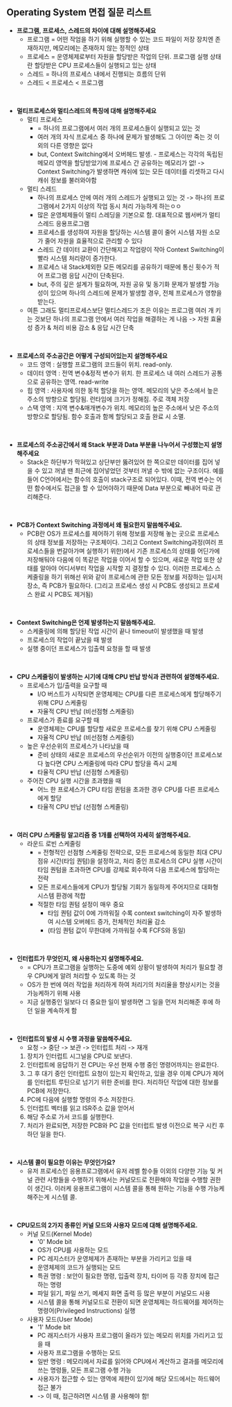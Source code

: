 ## Operating System 면접 질문 리스트
- **프로그램, 프로세스, 스레드의 차이에 대해 설명해주세요**
  - 프로그램 = 어떤 작엄을 하기 위해 실행할 수 있는 코드 파일이 저장 장치엔 존재하지만, 메모리에는 존재하지 않는 정적인 상태
  - 프로세스 = 운영체제로부터 자원을 할당받은 작업의 단위. 프로그램 실행 상태란 할당받은 CPU 프로세스들이 실행되고 있는 상태
  - 스레드 = 하나의 프로세스 내에서 진행되는 흐름의 단위
  - 스레드 < 프로세스 < 프로그램
<br/>

- **멀티프로세스와 멀티스레드의 특징에 대해 설명해주세요**
  - 멀티 프로세스
    - = 하나의 프로그램에서 여러 개의 프로세스들이 실행되고 있는 것
    - 여러 개의 자식 프로세스 중 하나에 문제가 발생해도 그 아이만 죽는 것 이외의 다른 영향은 없다
    - but, Context Switching에서 오버헤드 발생. - 프로세스는 각각의 독립된 메모리 영역을 할당받았기에 프로세스 간 공유하는 메모리가 없! -> Context Switching가 발생하면 캐쉬에 있는 모든 데이터를 리셋하고 다시 캐쉬 정보를 불러와야함
  - 멀티 스레드
    - 하나의 프로세스 안에 여러 개의 스레드가 실행되고 있는 것 -> 하나의 프로그램에서 2가지 이상의 작업 동시 처리 가능하게 하는ㅇㅇ
    - 많은 운영체제들이 멀티 스레딩을 기본으로 함. 대표적으로 웹서버가 멀티스레드 응용프로그램
    - 프로세스를 생성하여 자원을 할당하는 시스템 콜이 줄어 시스템 자원 소모가 줄어 자원을 효율적으로 관리할 수 있다
    - 스레드 간 데이터 교환이 간단해지고 작업량이 작아 Context Switching이 빨라 시스템 처리량이 증가한다.
    - 프로세스 내 Stack제외한 모든 메모리를 공유하기 때문에 통신 횟수가 적어 프로그램 응답 시간이 단축된다.
    - but, 주의 깊은 설계가 필요하며, 자원 공유 및 동기화 문제가 발생할 가능성이 있으며 하나의 스레드에 문제가 발생할 경우, 전체 프로세스가 영향을 받는다.
  - 여튼 그래도 멀티프로세스보단 멀티스레드가 조은 이유는 프로그램 여러 개 키는 것보단 하나의 프로그램 안에서 여러 작업을 해결하는 게 나음 -> 자원 효율성 증가 & 처리 비용 감소 & 응답 시간 단축
<br/>

- **프로세스의 주소공간은 어떻게 구성되어있는지 설명해주세요**
  - 코드 영역 : 실행할 프로그램의 코드들이 위치. read-only. 
  - 데이터 영역 : 전역 변수&정적 변수가 위치. 한 프로세스 내 여러 스레드가 공통으로 공유하는 영역. read-write
  - 힙 영역 : 사용자에 의한 동적 할당을 하는 영역. 메모리의 낮은 주소에서 높은 주소의 방향으로 할당됨. 런타임에 크기가 정해짐. 주로 객체 저장
  - 스택 영역 : 지역 변수&매개변수가 위치. 메모리의 높은 주소에서 낮은 주소의 방향으로 할당됨. 함수 호출과 함께 할당되고 호출 완료 시 소멸. 
<br/>

- **프로세스의 주소공간에서 왜 Stack 부분과 Data 부분을 나누어서 구성했는지 설명해주세요**
  - Stack은 하단부가 막혀있고 상단부만 뚫려있어 한 쪽으로만 데이터를 집어 넣을 수 있고 꺼낼 땐 최근에 집어넣었던 것부터 꺼낼 수 밖에 없는 구조이다. 예를 들어 C언어에서는 함수의 호출이 stack구조로 되어있다. 이때, 전역 변수는 어떤 함수에서도 접근을 할 수 있어야하기 때문에 Data 부분으로 빼내어 따로 관리해준다.
<br/>

- **PCB가 Context Switching 과정에서 왜 필요한지 말씀해주세요.**
  - PCB란 OS가 프로세스를 제어하기 위해 정보를 저장해 놓는 곳으로 프로세스의 상태 정보를 저장하는 구조체이다. 그리고 Context Switching과정(여러 프로세스들을 번갈아가며 실행하기 위한)에서 기존 프로세스의 상태를 어딘가에 저장해둬야 다음에 이 똑같은 작업을 이어서 할 수 있으며, 새로운 작업 또한 상태를 알아야 어디서부터 작업을 시작할 지 결정할 수 있다. 이러한 프로세스 스케줄링을 하기 위해선 위와 같이 프로세스에 관한 모든 정보를 저장하는 임시저장소, 즉 PCB가 필요하다. (그리고 프로세스 생성 시 PCB도 생성되고 프로세스 완료 시 PCB도 제거됨)
<br/>

- **Context Switching은 언제 발생하는지 말씀해주세요.**
  - 스케줄링에 의해 할당된 작업 시간이 끝나 timeout이 발생했을 때 발생
  - 프로세스의 작업이 끝났을 때 발생
  - 실행 중이던 프로세스가 입출력 요청을 할 때 발생
<br/>

- **CPU 스케줄링이 발생하는 시기에 대해 CPU 반납 방식과 관련하여 설명해주세요.**
  - 프로세스가 입/출력을 요구할 때
    - I/O 버스트가 시작되면 운영체제는 CPU를 다른 프로세스에게 할당해주기 위해 CPU 스케줄링
    - 자율적 CPU 반납 (비선점형 스케줄링)
  - 프로세스가 종료를 요구할 때
    - 운영체제는 CPU를 할당할 새로운 프로세스를 찾기 위해 CPU 스케줄링
    - 자율적 CPU 반납 (비선점형 스케줄링)
  - 높은 우선순위의 프로세스가 나타났을 때
    - 준비 상태의 새로운 프로세스의 우선순위가 이전의 실행중이던 프로세스보다 높다면 CPU 스케줄링에 따라 CPU 할당을 즉시 교체
    - 타율적 CPU 반납 (선점형 스케줄링)
  - 주어진 CPU 실행 시간을 초과했을 때
    - 어느 한 프로세스가 CPU 타임 퀸텀을 초과한 경우 CPU를 다른 프로세스에게 할당
    - 타율적 CPU 반납 (선점형 스케줄링)
<br/>

- **여러 CPU 스케줄링 알고리즘 중 1개를 선택하여 자세히 설명해주세요.**
  - 라운드 로빈 스케줄링
    - = 전형적인 선점형 스케줄링 전략으로, 모든 프로세스에 동일한 최대 CPU 점유 시간(타임 퀀텀)을 설정하고, 처리 중인 프로세스의 CPU 실행 시간이 타임 퀀텀을 초과하면 CPU를 강제로 회수하여 다음 프로세스에 할당하는 전략
    - 모든 프로세스들에게 CPU가 할당될 기회가 동일하게 주어지므로 대화형 시스템 환경에 적합
    - 적절한 타임 퀀텀 설정이 매우 중요
      - 타임 퀀텀 값이 0에 가까워질 수록 context switching이 자주 발생하여 시스템 오버헤드 증가, 전체적인 처리율 감소
      - (타임 퀀텀 값이 무한대에 가까워질 수록 FCFS와 동일)
<br/>

- **인터럽트가 무엇인지, 왜 사용하는지 설명해주세요.**
  - = CPU가 프로그램을 실행하는 도중에 예외 상황이 발생하여 처리가 필요할 경우 CPU에게 알려 처리할 수 있도록 하는 것
  - OS가 한 번에 여러 작업을 처리하게 하여 처리기의 처리율을 향상시키는 것을 가능케하기 위해 사용
  - 지금 실행중인 일보다 더 중요한 일이 발생하면 그 일을 먼저 처리해준 후에 하던 일을 계속하게 함
<br/>

- **인터럽트의 발생 시 수행 과정을 말씀해주세요.**
  - 요청 -> 중단 -> 보관 -> 인터럽트 처리 -> 재개
  1. 장치가 인터럽트 시그널을 CPU로 보낸다.
  2. 인터럽트에 응답하기 전 CPU는 우선 현재 수행 중인 명령어까지는 완료한다.
  3. 그 후 대기 중인 인터럽트 요청이 있는지 확인하고, 있을 경우 이제 CPU가 제어를 인터럽트 루틴으로 넘기기 위한 준비를 한다. 처리하던 작업에 대한 정보를 PCB에 저장한다.
  4. PC에 다음에 실행할 명령의 주소 저장한다.
  5. 인터럽트 벡터를 읽고 ISR주소 값을 얻어서
  6. 해당 주소로 가서 코드를 실행한다.
  7. 처리가 완료되면, 저장한 PCB와 PC 값을 인터럽트 발생 이전으로 복구 시킨 후 하던 일을 한다.
<br/>

- **시스템 콜이 필요한 이유는 무엇인가요?**
  - 유저 프로세스인 응용프로그램에서 유저 레벨 함수들 이외의 다양한 기능 및 커널 관련 사항들을 수행하기 위해서는 커널모드로 전환해야 작업을 수행할 권한이 생긴다. 이러케 응용프로그램이 시스템 콜을 통해 원하는 기능을 수행 가능케 해주는게 시스템 콜.
<br/>

- **CPU모드의 2가지 종류인 커널 모드와 사용자 모드에 대해 설명해주세요.**
  - 커널 모드(Kernel Mode)
    - '0' Mode bit
    - OS가 CPU를 사용하는 모드
    - PC 레지스터가 운영체제가 존재하는 부분을 가리키고 있을 때
    - 운영체제의 코드가 실행되는 모드
    - 특권 명령 : 보안이 필요한 명령, 입출력 장치, 타이머 등 각종 장치에 접근하는 명령
    - 파일 읽기, 파일 쓰기, 메세지 화면 출력 등 많은 부분이 커널모드 사용
    - 시스템 콜을 통해 커널모드로 전환이 되면 운영체제는 하드웨어를 제어하는 명령어(Privileged Instructions) 실행
  - 사용자 모드(User Mode)
    - '1' Mode bit
    - PC 래지스터가 사용자 프로그램이 올라가 있는 메모리 위치를 가리키고 있을 때
    - 사용자 프로그램을 수행하는 모드
    - 일반 명령 : 메모리에서 자료를 읽어와 CPU에서 계산하고 결과를 메모리에 쓰는 명령들, 모든 프로그램 수행 가능
    - 사용자가 접근할 수 있는 영역에 제한이 있기에 해당 모드에서는 하드웨어 접근 불가
    - -> 이 때, 접근하려면 시스템 콜 사용해야 함!
<br/>
